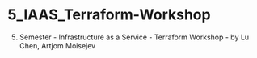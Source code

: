 # 5_IAAS_Terraform-Workshop
5. Semester - Infrastructure as a Service - Terraform Workshop - by Lu Chen, Artjom Moisejev
